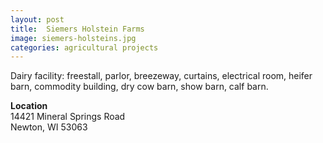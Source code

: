 ```yaml
---
layout: post
title:  Siemers Holstein Farms
image: siemers-holsteins.jpg
categories: agricultural projects
---
```


Dairy facility: freestall, parlor, breezeway, curtains, electrical room, heifer barn, commodity building, dry cow barn, show barn, calf barn.

**Location**  
14421 Mineral Springs Road  
Newton, WI 53063